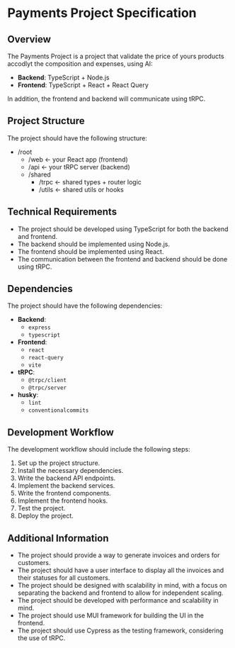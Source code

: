 # Payments Project Specification

## Overview

The Payments Project is a project that validate the price of yours products accodlyt the composition and expenses, using AI:

- **Backend**: TypeScript + Node.js
- **Frontend**: TypeScript + React + React Query

In addition, the frontend and backend will communicate using tRPC.

## Project Structure

The project should have the following structure:

- /root
  - /web ← your React app (frontend)
  - /api ← your tRPC server (backend)
  - /shared
    - /trpc ← shared types + router logic
    - /utils ← shared utils or hooks

## Technical Requirements

- The project should be developed using TypeScript for both the backend and frontend.
- The backend should be implemented using Node.js.
- The frontend should be implemented using React.
- The communication between the frontend and backend should be done using tRPC.

## Dependencies

The project should have the following dependencies:

- **Backend**:
  - `express`
  - `typescript`
- **Frontend**:
  - `react`
  - `react-query`
  - `vite`
- **tRPC**:
  - `@trpc/client`
  - `@trpc/server`
- **husky**:
  - `lint`
  - `conventionalcommits`

## Development Workflow

The development workflow should include the following steps:

1. Set up the project structure.
2. Install the necessary dependencies.
3. Write the backend API endpoints.
4. Implement the backend services.
5. Write the frontend components.
6. Implement the frontend hooks.
7. Test the project.
8. Deploy the project.

## Additional Information

- The project should provide a way to generate invoices and orders for customers.
- The project should have a user interface to display all the invoices and their statuses for all customers.
- The project should be designed with scalability in mind, with a focus on separating the backend and frontend to allow for independent scaling.
- The project should be developed with performance and scalability in mind.
- The project should use MUI framework for building the UI in the frontend.
- The project should use Cypress as the testing framework, considering the use of tRPC.

